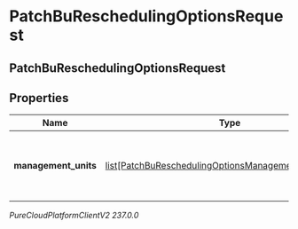 # PatchBuReschedulingOptionsRequest

## PatchBuReschedulingOptionsRequest

## Properties

|Name | Type | Description | Notes|
|------------ | ------------- | ------------- | -------------|
| **management_units** | [list[PatchBuReschedulingOptionsManagementUnitRequest]](PatchBuReschedulingOptionsManagementUnitRequest) | Per-management unit rescheduling options to update | [optional] |



_PureCloudPlatformClientV2 237.0.0_

